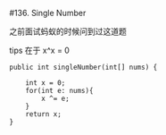 #136. Single Number

之前面试蚂蚁的时候问到过这道题

tips 在于 x^x = 0

    public int singleNumber(int[] nums) {
        
        int x = 0;
        for(int e: nums){
            x ^= e;
        }
        return x;
    }